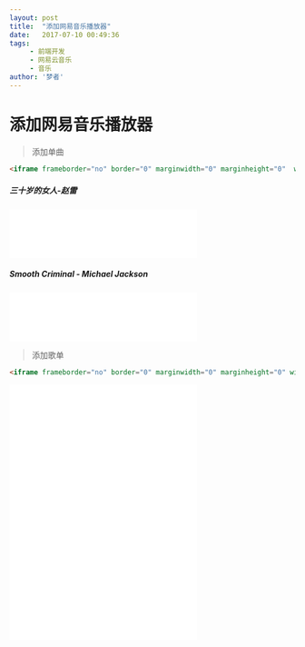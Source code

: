 ```yaml
---
layout: post
title:  "添加网易音乐播放器"
date:   2017-07-10 00:49:36
tags:
     - 前端开发
     - 网易云音乐
     - 音乐
author: '梦者'
---
```

# 添加网易音乐播放器

> 添加单曲

```html
<iframe frameborder="no" border="0" marginwidth="0" marginheight="0"  width="330" height="86" src="//music.163.com/outchain/player?type=2&id=29567191&auto=0&height=66"></iframe>
```

##### 三十岁的女人-赵雷

<iframe frameborder="no" border="0" marginwidth="0" marginheight="0"  width="330" height="86" src="//music.163.com/outchain/player?type=2&id=29567191&auto=0&height=66"></iframe>



##### Smooth Criminal - Michael Jackson

<iframe frameborder="no" border="0" marginwidth="0" marginheight="0" width=330 height=86 src="//music.163.com/outchain/player?type=2&id=1697617&auto=0&height=66"></iframe>

> 添加歌单

```html
<iframe frameborder="no" border="0" marginwidth="0" marginheight="0" width=330 height=450 src="//music.163.com/outchain/player?type=0&id=159689015&auto=0&height=430"></iframe>
```

<iframe frameborder="no" border="0" marginwidth="0" marginheight="0" width=330 height=450 src="//music.163.com/outchain/player?type=0&id=159689015&auto=0&height=430"></iframe>

